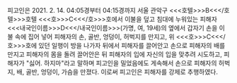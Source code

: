 피고인은 2021. 2. 14. 04:05경부터 04:15경까지 서울 관악구 <<<호텔>>>B<<</호텔>>>호텔 <<<호>>>C<<</호>>>호에서 이불을 덮고 침대에 누워있는 피해자 <<<내국인이름>>>D<<</내국인이름>>>(가명, 여, 19세)의 옆에서 갑자기 손을 이불 속에 집어 넣어 피해자의 손, 골반, 엉덩이, 허벅지를 만지고, 위 <<<호>>>C<<</호>>>호에 있던 일행이 방을 나가자 뒤에서 피해자를 끌어안고 손으로 피해자의 배를 만지고 피해자의 몸을 돌려 끌어안은 뒤 피해자의 입에 자신의 입을 맞추려 시도하고, 피해자가 "싫어. 하지마"라고 말하며 피고인을 밀었음에도 게속해서 손으로 피해자의 허벅지, 배, 골반, 엉덩이, 가슴을 만졌다.
이로써 피고인은 피해자를 강제로 추행하였다.
